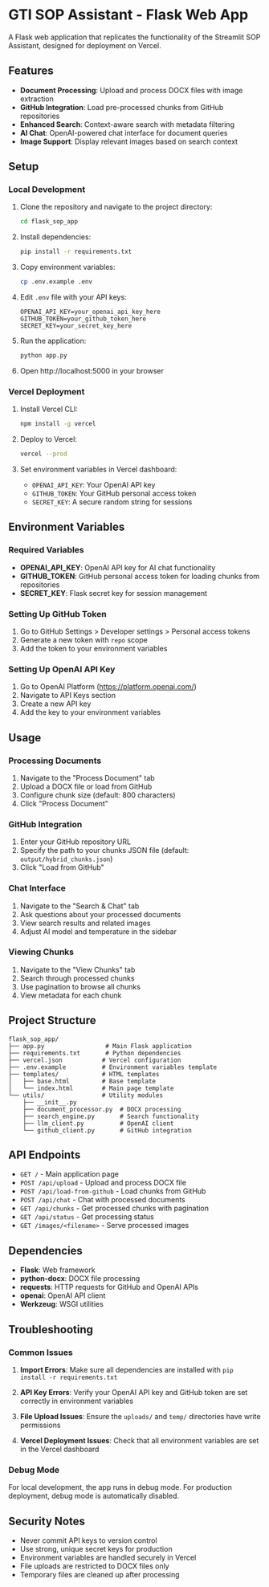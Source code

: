 # GTI SOP Assistant - Flask Web App

A Flask web application that replicates the functionality of the Streamlit SOP Assistant, designed for deployment on Vercel.

## Features

- **Document Processing**: Upload and process DOCX files with image extraction
- **GitHub Integration**: Load pre-processed chunks from GitHub repositories
- **Enhanced Search**: Context-aware search with metadata filtering
- **AI Chat**: OpenAI-powered chat interface for document queries
- **Image Support**: Display relevant images based on search context

## Setup

### Local Development

1. Clone the repository and navigate to the project directory:
   ```bash
   cd flask_sop_app
   ```

2. Install dependencies:
   ```bash
   pip install -r requirements.txt
   ```

3. Copy environment variables:
   ```bash
   cp .env.example .env
   ```

4. Edit `.env` file with your API keys:
   ```
   OPENAI_API_KEY=your_openai_api_key_here
   GITHUB_TOKEN=your_github_token_here
   SECRET_KEY=your_secret_key_here
   ```

5. Run the application:
   ```bash
   python app.py
   ```

6. Open http://localhost:5000 in your browser

### Vercel Deployment

1. Install Vercel CLI:
   ```bash
   npm install -g vercel
   ```

2. Deploy to Vercel:
   ```bash
   vercel --prod
   ```

3. Set environment variables in Vercel dashboard:
   - `OPENAI_API_KEY`: Your OpenAI API key
   - `GITHUB_TOKEN`: Your GitHub personal access token
   - `SECRET_KEY`: A secure random string for sessions

## Environment Variables

### Required Variables

- **OPENAI_API_KEY**: OpenAI API key for AI chat functionality
- **GITHUB_TOKEN**: GitHub personal access token for loading chunks from repositories
- **SECRET_KEY**: Flask secret key for session management

### Setting Up GitHub Token

1. Go to GitHub Settings > Developer settings > Personal access tokens
2. Generate a new token with `repo` scope
3. Add the token to your environment variables

### Setting Up OpenAI API Key

1. Go to OpenAI Platform (https://platform.openai.com/)
2. Navigate to API Keys section
3. Create a new API key
4. Add the key to your environment variables

## Usage

### Processing Documents

1. Navigate to the "Process Document" tab
2. Upload a DOCX file or load from GitHub
3. Configure chunk size (default: 800 characters)
4. Click "Process Document"

### GitHub Integration

1. Enter your GitHub repository URL
2. Specify the path to your chunks JSON file (default: `output/hybrid_chunks.json`)
3. Click "Load from GitHub"

### Chat Interface

1. Navigate to the "Search & Chat" tab
2. Ask questions about your processed documents
3. View search results and related images
4. Adjust AI model and temperature in the sidebar

### Viewing Chunks

1. Navigate to the "View Chunks" tab
2. Search through processed chunks
3. Use pagination to browse all chunks
4. View metadata for each chunk

## Project Structure

```
flask_sop_app/
├── app.py                 # Main Flask application
├── requirements.txt       # Python dependencies
├── vercel.json           # Vercel configuration
├── .env.example          # Environment variables template
├── templates/            # HTML templates
│   ├── base.html         # Base template
│   └── index.html        # Main page template
└── utils/                # Utility modules
    ├── __init__.py
    ├── document_processor.py  # DOCX processing
    ├── search_engine.py       # Search functionality
    ├── llm_client.py          # OpenAI client
    └── github_client.py       # GitHub integration
```

## API Endpoints

- `GET /` - Main application page
- `POST /api/upload` - Upload and process DOCX file
- `POST /api/load-from-github` - Load chunks from GitHub
- `POST /api/chat` - Chat with processed documents
- `GET /api/chunks` - Get processed chunks with pagination
- `GET /api/status` - Get processing status
- `GET /images/<filename>` - Serve processed images

## Dependencies

- **Flask**: Web framework
- **python-docx**: DOCX file processing
- **requests**: HTTP requests for GitHub and OpenAI APIs
- **openai**: OpenAI API client
- **Werkzeug**: WSGI utilities

## Troubleshooting

### Common Issues

1. **Import Errors**: Make sure all dependencies are installed with `pip install -r requirements.txt`

2. **API Key Errors**: Verify your OpenAI API key and GitHub token are set correctly in environment variables

3. **File Upload Issues**: Ensure the `uploads/` and `temp/` directories have write permissions

4. **Vercel Deployment Issues**: Check that all environment variables are set in the Vercel dashboard

### Debug Mode

For local development, the app runs in debug mode. For production deployment, debug mode is automatically disabled.

## Security Notes

- Never commit API keys to version control
- Use strong, unique secret keys for production
- Environment variables are handled securely in Vercel
- File uploads are restricted to DOCX files only
- Temporary files are cleaned up after processing